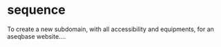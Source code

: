 # sequence
To create a new subdomain, with all accessibility and equipments, for an aseqbase website....
